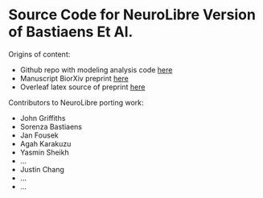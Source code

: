 # Source Code for NeuroLibre Version of Bastiaens Et Al.

Origins of content:

- Github repo with modeling analysis code [here](https://github.com/GriffithsLab/Bastiaens2024_AlphaModels)
- Manuscript BiorXiv preprint [here](https://github.com/GriffithsLab/Bastiaens2024_AlphaModels)
- Overleaf latex source of preprint [here](https://github.com/GriffithsLab/BastiaensAlphaModels_NeuroLibre)


Contributors to NeuroLibre porting work:

- John Griffiths
- Sorenza Bastiaens
- Jan Fousek
- Agah Karakuzu
- Yasmin Sheikh
- ...
- Justin Chang
- ...
- ...

